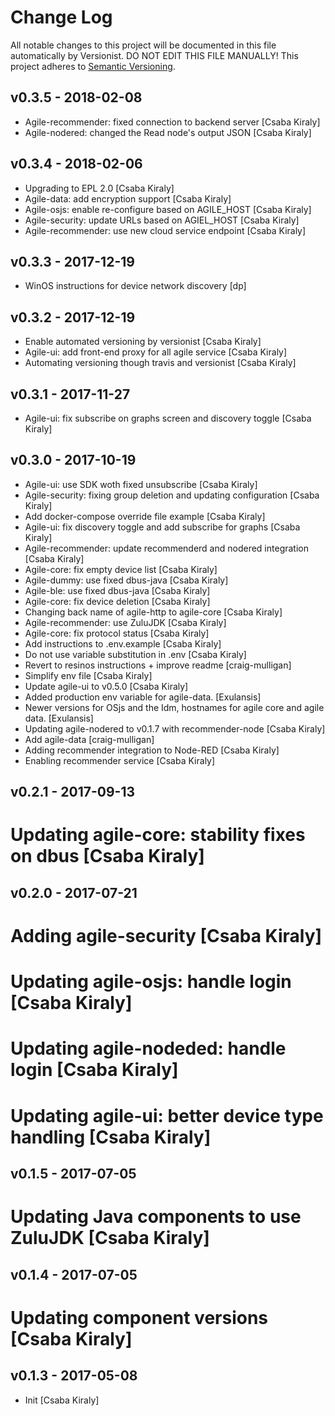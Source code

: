 <!--
# Copyright (C) 2017 Resin.io, UNI Passau, FBK.
# All rights reserved. This program and the accompanying materials
# are made available under the terms of the Eclipse Public License 2.0
# which accompanies this distribution, and is available at
# https://www.eclipse.org/legal/epl-2.0/
# 
# Contributors:
#     Resin.io, UNI Passau, FBK - initial API and implementation
-->

# Change Log

All notable changes to this project will be documented in this file
automatically by Versionist. DO NOT EDIT THIS FILE MANUALLY!
This project adheres to [Semantic Versioning](http://semver.org/).

## v0.3.5 - 2018-02-08

* Agile-recommender: fixed connection to backend server [Csaba Kiraly]
* Agile-nodered: changed the Read node's output JSON [Csaba Kiraly]

## v0.3.4 - 2018-02-06

* Upgrading to EPL 2.0 [Csaba Kiraly]
* Agile-data: add encryption support [Csaba Kiraly]
* Agile-osjs: enable re-configure based on AGILE_HOST [Csaba Kiraly]
* Agile-security: update URLs based on AGIEL_HOST [Csaba Kiraly]
* Agile-recommender: use new cloud service endpoint [Csaba Kiraly]

## v0.3.3 - 2017-12-19

* WinOS instructions for device network discovery [dp]

## v0.3.2 - 2017-12-19

* Enable automated versioning by versionist [Csaba Kiraly]
* Agile-ui: add front-end proxy for all agile service [Csaba Kiraly]
* Automating versioning though travis and versionist [Csaba Kiraly]

## v0.3.1 - 2017-11-27

* Agile-ui: fix subscribe on graphs screen and discovery toggle [Csaba Kiraly]

## v0.3.0 - 2017-10-19

* Agile-ui: use SDK woth fixed unsubscribe [Csaba Kiraly]
* Agile-security: fixing group deletion and updating configuration [Csaba Kiraly]
* Add docker-compose override file example [Csaba Kiraly]
* Agile-ui: fix discovery toggle and add subscribe for graphs [Csaba Kiraly]
* Agile-recommender: update recommenderd and nodered integration [Csaba Kiraly]
* Agile-core: fix empty device list [Csaba Kiraly]
* Agile-dummy: use fixed dbus-java [Csaba Kiraly]
* Agile-ble: use fixed dbus-java [Csaba Kiraly]
* Agile-core: fix device deletion [Csaba Kiraly]
* Changing back name of agile-http to agile-core [Csaba Kiraly]
* Agile-recommender: use ZuluJDK [Csaba Kiraly]
* Agile-core: fix protocol status [Csaba Kiraly]
* Add instructions to .env.example [Csaba Kiraly]
* Do not use variable substitution in .env [Csaba Kiraly]
* Revert to resinos instructions + improve readme [craig-mulligan]
* Simplify env file [Csaba Kiraly]
* Update agile-ui to v0.5.0 [Csaba Kiraly]
* Added production env variable for agile-data. [Exulansis]
* Newer versions for OSjs and the Idm, hostnames for agile core and agile data. [Exulansis]
* Updating agile-nodered to v0.1.7 with recommender-node [Csaba Kiraly]
* Add agile-data [craig-mulligan]
* Adding recommender integration to Node-RED [Csaba Kiraly]
* Enabling recommender service [Csaba Kiraly]

## v0.2.1 - 2017-09-13

# Updating agile-core: stability fixes on dbus [Csaba Kiraly]

## v0.2.0 - 2017-07-21

# Adding agile-security [Csaba Kiraly]
# Updating agile-osjs: handle login [Csaba Kiraly]
# Updating agile-nodeded: handle login [Csaba Kiraly]
# Updating agile-ui: better device type handling [Csaba Kiraly]

## v0.1.5 - 2017-07-05

# Updating Java components to use ZuluJDK [Csaba Kiraly]

## v0.1.4 - 2017-07-05

# Updating component versions [Csaba Kiraly]

## v0.1.3 - 2017-05-08

* Init [Csaba Kiraly]
